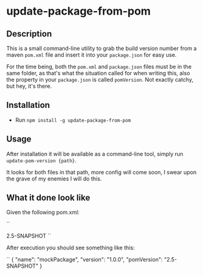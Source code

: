 # update-package-from-pom

## Description

This is a small command-line utility to grab the build version number from a maven `pom.xml` file and insert it into your `package.json` for easy use.

For the time being, both the `pom.xml` and `package.json` files must be in the same folder, as that's what the situation called for when writing this, also the property in your `package.json` is called `pomVersion`. Not exactly catchy, but hey, it's there.

## Installation

- Run `npm install -g update-package-from-pom`

## Usage

After installation it will be available as a command-line tool, simply run `update-pom-version {path}`.

It looks for both files in that path, more config will come soon, I swear upon the grave of my enemies I will do this.

## What it done look like

Given the following pom.xml:

``
<?xml version="1.0" encoding="UTF-8"?>
<project xmlns="http://maven.apache.org/POM/4.0.0" xmlns:xsi="http://www.w3.org/2001/XMLSchema-instance"
         xsi:schemaLocation="http://maven.apache.org/POM/4.0.0 http://maven.apache.org/maven-v4_0_0.xsd">
    <version>2.5-SNAPSHOT</version>
</project>
``

After execution you should see something like this:

``
{
  "name": "mockPackage",
  "version": "1.0.0",
  "pomVersion": "2.5-SNAPSHOT"
}
```
